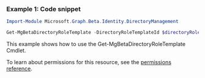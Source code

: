 ### Example 1: Code snippet

```powershellImport-Module Microsoft.Graph.Beta.Identity.DirectoryManagement

Get-MgBetaDirectoryRoleTemplate -DirectoryRoleTemplateId $directoryRoleTemplateId
```
This example shows how to use the Get-MgBetaDirectoryRoleTemplate Cmdlet.
To learn about permissions for this resource, see the [permissions reference](/graph/permissions-reference).

